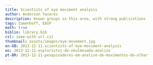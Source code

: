 ```yaml
---
title: Scientists of eye moviment analysis
author: Anderson Tavares
description: Known groups in this area, with strong publications
tags: Zamenhoff, EASP
math: true
biblio: library.bib
csl: ieee-with-url.csl
thumbnail: assets/images/eye-movement.jpg
en-GB: 2013-12-11-scientists-of-eye-moviment-analysis
eo: 2013-12-11-esploristoj-de-okulmovada-analizo
pt-BR: 2013-12-11-pesquisadores-em-analise-de-movimentos-do-olhar
---
```

